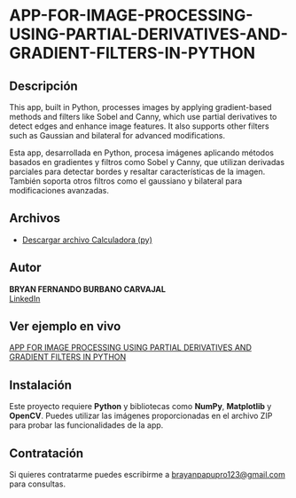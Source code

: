 # APP-FOR-IMAGE-PROCESSING-USING-PARTIAL-DERIVATIVES-AND-GRADIENT-FILTERS-IN-PYTHON

## Descripción

This app, built in Python, processes images by applying gradient-based methods and filters like Sobel and Canny, which use partial derivatives to detect edges and enhance image features. It also supports other filters such as Gaussian and bilateral for advanced modifications.

Esta app, desarrollada en Python, procesa imágenes aplicando métodos basados en gradientes y filtros como Sobel y Canny, que utilizan derivadas parciales para detectar bordes y resaltar características de la imagen. También soporta otros filtros como el gaussiano y bilateral para modificaciones avanzadas.

## Archivos

- [Descargar archivo Calculadora (py)](Aplicacion_proyectoCalculo.py)

## Autor
**BRYAN FERNANDO BURBANO CARVAJAL**  
[LinkedIn](https://www.linkedin.com/in/bryanburbanocarvajal)  

## Ver ejemplo en vivo
[APP FOR IMAGE PROCESSING USING PARTIAL DERIVATIVES AND GRADIENT FILTERS IN PYTHON](https://bryancarvajal24.github.io/APP-FOR-IMAGE-PROCESSING-USING-PARTIAL-DERIVATIVES-AND-GRADIENT-FILTERS/)

## Instalación
Este proyecto requiere **Python** y bibliotecas como **NumPy**, **Matplotlib** y **OpenCV**. Puedes utilizar las imágenes proporcionadas en el archivo ZIP para probar las funcionalidades de la app.

## Contratación
Si quieres contratarme puedes escribirme a brayanpapupro123@gmail.com para consultas.
